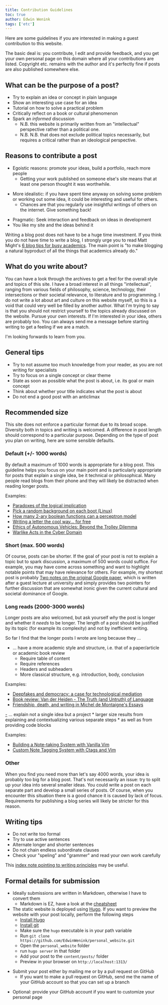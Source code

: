 ```yaml
---
title: Contribution Guidelines
toc: true
author: Edwin Wenink
tags: ['etc']
---
```


Here are some guidelines if you are interested in making a guest contribution to this website. 

The basic deal is: you contribute, I edit and provide feedback, and you get your own personal page on this domain where all your contributions are listed.
Copyright etc. remains with the author and it's perfectly fine if posts are also published somewhere else.

## What can be the purpose of a post?

- Try to explain an idea or concept in plain language
- Show an interesting use case for an idea
- Tutorial on how to solve a practical problem
- Critically reflect on a book or cultural phenomenon
- Spark an *informed* discussion
	* N.B. this website is primarily written from an "intellectual" perspective rather than a political one.
	* N.B. N.B. that does not exclude political topics necessarily, but requires a critical rather than an ideological perspective.

## Reasons to contribute a post

- Egoistic reasons: promote your ideas, build a portfolio, reach more people
	* Getting your work published on someone else's site means that at least one person thought it was worthwhile. 
* More idealistic: if you have spent time anyway on solving some problem or working out some idea, it could be interesting and useful for others.
	* Chances are that you regularly use insightful writings of others on the internet. Give something back!
- Pragmatic: Seek interaction and feedback on ideas in development
- You like my site and the ideas behind it

Writing a blog post does not have to be a huge time investment. 
If you think you do not have time to write a blog, I strongly urge you to read Matt Might's [6 blog tips for busy academics](http://matt.might.net/articles/how-to-blog-as-an-academic/). 
The main point is "to make blogging a natural byproduct of all the things that academics already do."

## What do you write about?

You can have a look through the archives to get a feel for the overall style and topics of this site.
I have a broad interest in all things "intellectual", ranging from various fields of philosophy, science, technology, their intersections or their societal relevance, to literature and to programming.
I do not write a lot about art and culture on this website myself, so this is a void that could very well be filled by another author.
What I'm trying to say is that you should not restrict yourself to the topics already discussed on the website.
Pursue your own interests.
If I'm interested in your idea, others are probably too.
You can always send me a message before starting writing to get a feeling if we are a match. 

I'm looking forwards to learn from you.

## General tips

- Try to not assume too much knowledge from your reader, as you are not writing for specialists
- Try to focus on a single concept or clear theme
- State as soon as possible what the post is about, i.e. its goal or main concept
- Think about whether your title indicates what the post is about
- Do not end a good post with an anticlimax

## Recommended size 

This site does not enforce a particular format due to its broad scope. 
Diversity both in topics and writing is welcomed.
A difference in post length should correspond to a particular purpose.
Depending on the type of post you plan on writing, here are some sensible defaults.

### Default (+/- 1000 words)

By default a maximum of 1000 words is appropriate for a blog post. 
This guideline helps you focus on your main point and is particularly appropriate for posts that explain a single idea, be it technical or philosophical. 
Many people read blogs from their phone and they will likely be distracted when reading longer posts.

Examples: 

- [Paradoxes of the logical implication](https://www.edwinwenink.xyz/posts/26-paradoxes_of_implication/)
- [Pick a random background on each boot (Linux)](https://www.edwinwenink.xyz/posts/40-arch_background/)
- [How many 2-ary boolean functions can a perceptron model](https://www.edwinwenink.xyz/posts/39-perceptron_boolean_functions/)
- [Writing a letter the cool way... for free](https://www.edwinwenink.xyz/posts/10-writing_letters_cool_and_free/)
- [Ethics of Autonomous Vehicles: Beyond the Trolley Dilemma](https://www.edwinwenink.xyz/posts/25-ethics_autonomous_driving/)
- [Warlike Acts in the Cyber Domain](https://www.edwinwenink.xyz/posts/24-war_terrorism_cyberdomain/)

### Short (max. 500 words)

Of course, posts can be shorter. 
If the goal of your post is not to explain a topic but to spark discussion, a maximum of 500 words could suffice.
For example, you may have come across something and want to highlight notable points that may have relevance for others. For example, my shortest post is probably [Two notes on the original Google paper](https://www.edwinwenink.xyz/posts/22-note_on_google_paper/), which is written after a guest lecture at university and simply provides two pointers for further discussion that are somewhat ironic given the current cultural and societal dominance of Google.

### Long reads (2000-3000 words)

Longer posts are also welcomed, but ask yourself *why* the post is longer and whether it *needs* to be longer.
The length of a post should be justified by its topic (for example its complexity) and not by inefficient writing.

So far I find that the longer posts I wrote are long because they ...

- ... have a more academic style and structure, i.e. that of a paper/article or academic book review
	* Require table of content
	* Require references
	* Headers and subheaders
	* More classical structure, e.g. introduction, body, conclusion

Examples:

- [Deepfakes and democracy: a case for technological mediation ](https://www.edwinwenink.xyz/posts/37-deepfakes/)
- [Book review: Van der Heiden - The Truth (and Untruth) of Language ](https://www.edwinwenink.xyz/posts/36-review_vanderheiden2010/)
- [Friendship, death, and writing in Michel de Montaigne's Essays ](https://www.edwinwenink.xyz/posts/34-friendship_montaigne/)


[-](-.md) ... explain not a single idea but a project
	* larger size results from explaining and contextualizing various separate steps
	* as well as from providing code blocks

Examples:

- [Building a Note-taking System with Vanilla Vim](https://www.edwinwenink.xyz/posts/42-vim_notetaking/)
- [Custom Note Tagging System with Ctags and Vim](https://www.edwinwenink.xyz/posts/43-notes_tagging/)

### Other

When you find you need more than let's say 4000 words, your idea is probably too big for a blog post. 
That's not necessarily an issue: try to split up your idea into several smaller ideas. 
You could write a post on each separate part and develop a small series of posts. 
Of course, when you encounter this situation there is a good chance it is caused by lack of focus. 
Requirements for publishing a blog series will likely be stricter for this reason.

## Writing tips

- Do not write too formal
- Try to use active sentences
- Alternate longer and shorter sentences
- Do not chain endless subordinate clauses
- Check your "speling" and "grammer" and read your own work carefully

This [index note pointing to writing principles](/zettelkasten/index_writing_principles) may be useful.

## Formal details for submission

- Ideally submissions are written in Markdown, otherwise I have to convert them
	* Markdown is EZ, have a look at the [cheatsheet](https://github.com/adam-p/markdown-here/wiki/Markdown-Cheatsheet)
- The static website is deployed using [Hugo](https://gohugo.io/). If you want to preview the website with your post locally, perform the following steps
	* [Install Hugo](https://gohugo.io/getting-started/installing)
	* [Install git](https://git-scm.com/book/en/v2/Getting-Started-Installing-Git)
	* Make sure the `hugo` executable is in your path variable
	* Run `git clone https://github.com/EdwinWenink/personal_website.git`
	* Open the `personal_website` folder
	* run `hugo server` in that folder
	* Add your post to the `content/posts/` folder 
	* Preview in your browser on `http://localhost:1313/`
* Submit your post either by mailing me or by a pull request on GitHub
	* If you want to make a pull request on GitHub, send me the name of your GitHub account so that you can set up a branch
- Optional: provide your GitHub account if you want to customize your personal page


